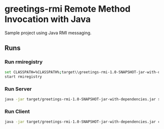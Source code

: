# greetings-rmi Remote Method Invocation with Java

Sample project using Java RMI messaging.

## Runs

### Run rmiregistry

```bash
set CLASSPATH=%CLASSPATH%;target\\greetings-rmi-1.0-SNAPSHOT-jar-with-dependencies.jar
start rmiregistry

```

### Run Server

```bash
java -jar target/greetings-rmi-1.0-SNAPSHOT-jar-with-dependencies.jar server //saintgoretti/GreetingsServer
```

### Run Client

```bash
java -jar target/greetings-rmi-1.0-SNAPSHOT-jar-with-dependencies.jar client //saintgoretti/GreetingsServer "Johnny B Good"
```